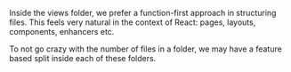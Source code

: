 Inside the views folder, we prefer a function-first approach in structuring files.
This feels very natural in the context of React: pages, layouts, components, enhancers etc.

To not go crazy with the number of files in a folder,
we may have a feature based split inside each of these folders.

